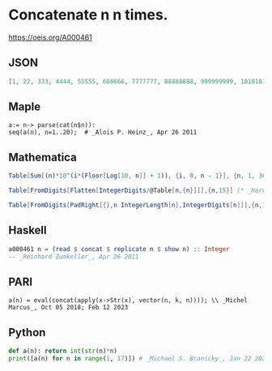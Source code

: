 # Concatenate n n times\.
https://oeis.org/A000461
## JSON
```JSON
[1, 22, 333, 4444, 55555, 666666, 7777777, 88888888, 999999999, 10101010101010101010, 1111111111111111111111, 121212121212121212121212, 13131313131313131313131313, 1414141414141414141414141414, 151515151515151515151515151515, 16161616161616161616161616161616]
```
## Maple
```Maple
a:= n-> parse(cat(n$n)):
seq(a(n), n=1..20);  # _Alois P. Heinz_, Apr 26 2011
```
## Mathematica
```Mathematica
Table[Sum[(n)*10^(i*(Floor[Log[10, n]] + 1)), {i, 0, n - 1}], {n, 1, 30}] (* _José de Jesús Camacho Medina_, Dec 10 2014 *)
```
```Mathematica
Table[FromDigits[Flatten[IntegerDigits/@Table[n,{n}]]],{n,15}] (* _Harvey P. Dale_, Mar 01 2015 *)
```
```Mathematica
Table[FromDigits[PadRight[{},n IntegerLength[n],IntegerDigits[n]]],{n,15}] (* _Harvey P. Dale_, Jun 19 2016 *)
```
## Haskell
```Haskell
a000461 n = (read $ concat $ replicate n $ show n) :: Integer
-- _Reinhard Zumkeller_, Apr 26 2011
```
## PARI
```PARI
a(n) = eval(concat(apply(x->Str(x), vector(n, k, n)))); \\ _Michel Marcus_, Oct 05 2018; Feb 12 2023
```
## Python
```Python
def a(n): return int(str(n)*n)
print([a(n) for n in range(1, 17)]) # _Michael S. Branicky_, Jan 22 2021
```
